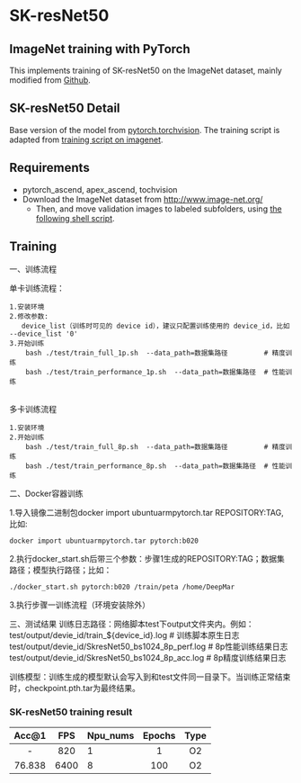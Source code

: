 # SK-resNet50

## ImageNet training with PyTorch

This implements training of SK-resNet50 on the ImageNet dataset, mainly modified from [Github](https://github.com/pytorch/examples/tree/master/imagenet).

## SK-resNet50 Detail

Base version of the model from [pytorch.torchvision](https://github.com/implus/PytorchInsight/blob/master/classification/models/imagenet/resnet_sk.py).
The training script is adapted from [training script on imagenet](https://github.com/implus/PytorchInsight/blob/master/classification/imagenet_fast.py).

## Requirements

- pytorch_ascend, apex_ascend, tochvision
- Download the ImageNet dataset from http://www.image-net.org/
    - Then, and move validation images to labeled subfolders, using [the following shell script](https://raw.githubusercontent.com/soumith/imagenetloader.torch/master/valprep.sh).

## Training

一、训练流程

单卡训练流程：

    1.安装环境
    2.修改参数:
       device_list（训练时可见的 device id），建议只配置训练使用的 device_id，比如 --device_list '0'   
    3.开始训练
        bash ./test/train_full_1p.sh  --data_path=数据集路径         # 精度训练
        bash ./test/train_performance_1p.sh  --data_path=数据集路径  # 性能训练


​    
多卡训练流程

    1.安装环境
    2.开始训练
        bash ./test/train_full_8p.sh  --data_path=数据集路径         # 精度训练
        bash ./test/train_performance_8p.sh  --data_path=数据集路径  # 性能训练


二、Docker容器训练

1.导入镜像二进制包docker import ubuntuarmpytorch.tar REPOSITORY:TAG, 比如:

    docker import ubuntuarmpytorch.tar pytorch:b020

2.执行docker_start.sh后带三个参数：步骤1生成的REPOSITORY:TAG；数据集路径；模型执行路径；比如：


    ./docker_start.sh pytorch:b020 /train/peta /home/DeepMar

3.执行步骤一训练流程（环境安装除外）

三、测试结果
训练日志路径：网络脚本test下output文件夹内。例如：
      test/output/devie_id/train_${device_id}.log          # 训练脚本原生日志
      test/output/devie_id/SkresNet50_bs1024_8p_perf.log  # 8p性能训练结果日志
      test/output/devie_id/SkresNet50_bs1024_8p_acc.log   # 8p精度训练结果日志

训练模型：训练生成的模型默认会写入到和test文件同一目录下。当训练正常结束时，checkpoint.pth.tar为最终结果。

### SK-resNet50 training result

| Acc@1  | FPS  | Npu_nums | Epochs | Type |
| :----: | :--: | :------- | :----: | :--: |
|   -    | 820  | 1        |   1    |  O2  |
| 76.838 | 6400 | 8        |  100   |  O2  |

